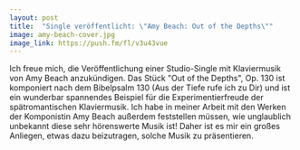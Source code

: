 ```yaml
---
layout: post
title:  "Single veröffentlicht: \"Amy Beach: Out of the Depths\""
image: amy-beach-cover.jpg
image_link: https://push.fm/fl/v3u43vue
---
```


Ich freue mich, die Veröffentlichung einer Studio-Single mit Klaviermusik von Amy Beach
anzukündigen. Das Stück "Out of the Depths", Op. 130 ist komponiert nach dem Bibelpsalm 130 (Aus der Tiefe rufe ich zu Dir)
und ist ein wunderbar spannendes Beispiel für die Experimentierfreude der spätromantischen Klaviermusik. Ich habe in meiner Arbeit
mit den Werken der Komponistin Amy Beach außerdem feststellen müssen, wie unglaublich unbekannt diese sehr hörenswerte Musik ist! Daher
ist es mir ein großes Anliegen, etwas dazu beizutragen, solche Musik zu präsentieren.